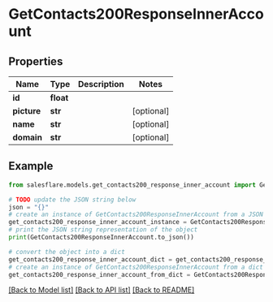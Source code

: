 # GetContacts200ResponseInnerAccount


## Properties

Name | Type | Description | Notes
------------ | ------------- | ------------- | -------------
**id** | **float** |  | 
**picture** | **str** |  | [optional] 
**name** | **str** |  | [optional] 
**domain** | **str** |  | [optional] 

## Example

```python
from salesflare.models.get_contacts200_response_inner_account import GetContacts200ResponseInnerAccount

# TODO update the JSON string below
json = "{}"
# create an instance of GetContacts200ResponseInnerAccount from a JSON string
get_contacts200_response_inner_account_instance = GetContacts200ResponseInnerAccount.from_json(json)
# print the JSON string representation of the object
print(GetContacts200ResponseInnerAccount.to_json())

# convert the object into a dict
get_contacts200_response_inner_account_dict = get_contacts200_response_inner_account_instance.to_dict()
# create an instance of GetContacts200ResponseInnerAccount from a dict
get_contacts200_response_inner_account_from_dict = GetContacts200ResponseInnerAccount.from_dict(get_contacts200_response_inner_account_dict)
```
[[Back to Model list]](../README.md#documentation-for-models) [[Back to API list]](../README.md#documentation-for-api-endpoints) [[Back to README]](../README.md)


